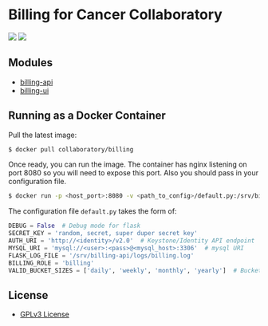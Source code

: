 # Billing for Cancer Collaboratory

[![](https://images.microbadger.com/badges/image/collaboratory/billing.svg)](https://microbadger.com/images/collaboratory/billing "Get your own image badge on microbadger.com")
[![](https://images.microbadger.com/badges/version/collaboratory/billing:0.6.0.svg)](https://microbadger.com/images/collaboratory/billing:0.6.0 "Get your own version badge on microbadger.com")

## Modules
* [billing-api](billing-api/README.md)
* [billing-ui](billing-ui/README.md)

## Running as a Docker Container
Pull the latest image:
```bash
$ docker pull collaboratory/billing
```

Once ready, you can run the image. The container has nginx listening on port 8080 so you will need to expose this port. Also you should pass in your configuration file. 

```bash
$ docker run -p <host_port>:8080 -v <path_to_config>/default.py:/srv/billing-api/billing/config/default.py collaboratory/billing 
```

The configuration file `default.py` takes the form of:
```python
DEBUG = False  # Debug mode for flask
SECRET_KEY = 'random, secret, super duper secret key'
AUTH_URI = 'http://<identity>/v2.0'  # Keystone/Identity API endpoint
MYSQL_URI = 'mysql://<user>:<pass>@<mysql_host>:3306'  # mysql URI
FLASK_LOG_FILE = '/srv/billing-api/logs/billing.log'
BILLING_ROLE = 'billing'
VALID_BUCKET_SIZES = ['daily', 'weekly', 'monthly', 'yearly']  # Bucketing options for query.
```

## License
* [GPLv3 License](LICENSE.md)

